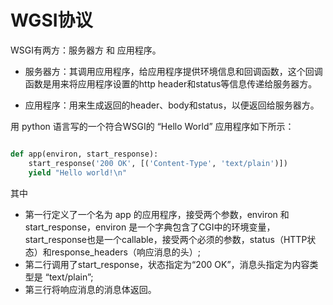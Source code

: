 # WGSI协议

WSGI有两方：服务器方 和 应用程序。

* 服务器方：其调用应用程序，给应用程序提供环境信息和回调函数，这个回调函数是用来将应用程序设置的http header和status等信息传递给服务器方。

* 应用程序：用来生成返回的header、body和status，以便返回给服务器方。

用 python 语言写的一个符合WSGI的 “Hello World” 应用程序如下所示：

```python

def app(environ, start_response):   
	start_response('200 OK', [('Content-Type', 'text/plain')])   
	yield "Hello world!\n"

```

其中

* 第一行定义了一个名为 app 的应用程序，接受两个参数，environ 和 start\_response，environ 是一个字典包含了CGI中的环境变量，start\_response也是一个callable，接受两个必须的参数，status（HTTP状态）和response\_headers（响应消息的头）;
* 第二行调用了start\_response，状态指定为“200 OK”，消息头指定为内容类型是 “text/plain”;
* 第三行将响应消息的消息体返回。
